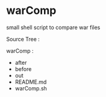 # warComp
small shell script to compare war files

Source Tree :

warComp :
* after
* before
* out
* README.md
* warComp.sh